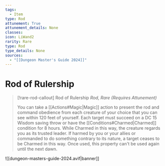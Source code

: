 ```yaml
---
tags:
  - Item
type: Rod
attunement: True
attunement_details: None
classes:
icon: LiWand2
rarity: Rare
type: Rod
type_details: None
sources: 
  - "[[Dungeon Master's Guide 2024]]"
---
```

# Rod of Rulership
>[!rare-rod-callout] Rod of Rulership
>_Rod, Rare (Requires Attunement)_
>
>You can take a [[Actions#Magic\|Magic]] action to present the rod and command obedience from each creature of your choice that you can see within 120 feet of yourself. Each target must succeed on a DC 15 Wisdom saving throw or have the [[Conditions#Charmed\|Charmed]] condition for 8 hours. While Charmed in this way, the creature regards you as its trusted leader. If harmed by you or your allies or commanded to do something contrary to its nature, a target ceases to be Charmed in this way. Once used, this property can't be used again until the next dawn.
>


![[dungeon-masters-guide-2024.avif|banner]]